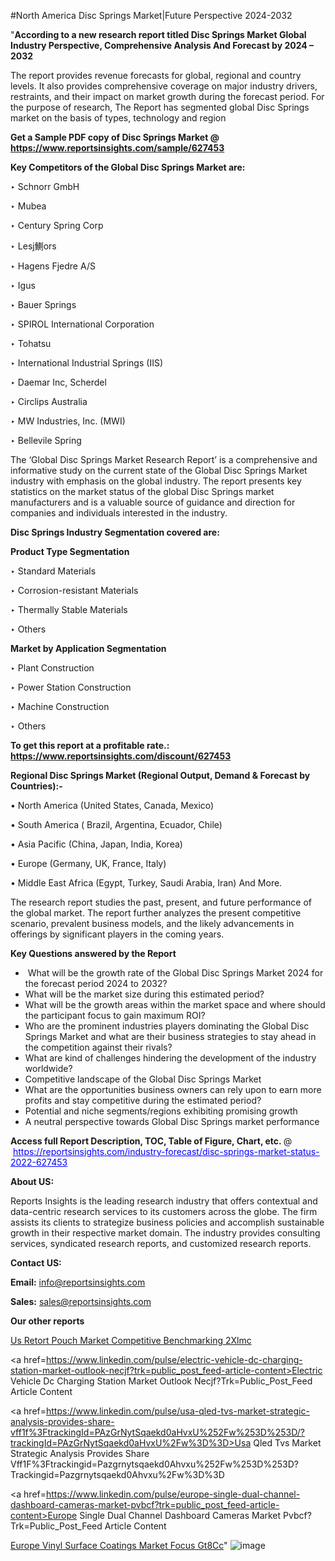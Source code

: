 #North America Disc Springs Market|Future Perspective 2024-2032

"<strong>According to a new research report titled Disc Springs Market Global Industry Perspective, Comprehensive Analysis And Forecast by 2024 – 2032</strong>

The report provides revenue forecasts for global, regional and country levels. It also provides comprehensive coverage on major industry drivers, restraints, and their impact on market growth during the forecast period. For the purpose of research, The Report has segmented global Disc Springs market on the basis of types, technology and region

<strong>Get a Sample PDF copy of Disc Springs Market </strong><strong>@<a href=https://www.reportsinsights.com/sample/627453 style=color:#0000ff;> https://www.reportsinsights.com/sample/627453</a></strong></font>

<strong>Key Competitors of the Global Disc Springs Market are:</strong>

‣ Schnorr GmbH

‣ Mubea

‣ Century Spring Corp

‣ Lesj鰂ors

‣ Hagens Fjedre A/S

‣ Igus

‣ Bauer Springs

‣ SPIROL International Corporation

‣ Tohatsu

‣ International Industrial Springs (IIS)

‣ Daemar Inc, Scherdel

‣ Circlips Australia

‣ MW Industries, Inc. (MWI)

‣ Bellevile Spring

The ‘Global Disc Springs Market Research Report’ is a comprehensive and informative study on the current state of the Global Disc Springs Market industry with emphasis on the global industry. The report presents key statistics on the market status of the global Disc Springs market manufacturers and is a valuable source of guidance and direction for companies and individuals interested in the industry.

<strong>Disc Springs Industry Segmentation covered are:</strong>

<strong>Product Type Segmentation</strong>

‣    Standard Materials

‣ Corrosion-resistant Materials

‣ Thermally Stable Materials

‣ Others

<strong>Market by Application Segmentation</strong>

‣   Plant Construction

‣ Power Station Construction

‣ Machine Construction

‣ Others

<strong>To get this report at a profitable rate.: <a href=https://www.reportsinsights.com/discount/627453 style=color:#0000ff;>https://www.reportsinsights.com/discount/627453</a></strong></font>

<strong>Regional Disc Springs Market (Regional Output, Demand &amp; Forecast by Countries):-</strong>

• North America (United States, Canada, Mexico)

• South America ( Brazil, Argentina, Ecuador, Chile)

• Asia Pacific (China, Japan, India, Korea)

• Europe (Germany, UK, France, Italy)

• Middle East Africa (Egypt, Turkey, Saudi Arabia, Iran) And More.

The research report studies the past, present, and future performance of the global market. The report further analyzes the present competitive scenario, prevalent business models, and the likely advancements in offerings by significant players in the coming years.

<strong>Key Questions answered by the Report</strong>
<ul>
  <li> What will be the growth rate of the Global Disc Springs Market 2024 for the forecast period 2024 to 2032?</li>
  <li>What will be the market size during this estimated period?</li>
  <li>What will be the growth areas within the market space and where should the participant focus to gain maximum ROI?</li>
  <li>Who are the prominent industries players dominating the Global Disc Springs Market and what are their business strategies to stay ahead in the competition against their rivals?</li>
  <li>What are kind of challenges hindering the development of the industry worldwide?</li>
  <li>Competitive landscape of the Global Disc Springs Market</li>
  <li>What are the opportunities business owners can rely upon to earn more profits and stay competitive during the estimated period?</li>
  <li>Potential and niche segments/regions exhibiting promising growth</li>
  <li>A neutral perspective towards Global Disc Springs market performance</li>
</ul>
<strong>Access full Report Description, TOC, Table of Figure, Chart, etc. </strong>@  <a href=https://reportsinsights.com/industry-forecast/disc-springs-market-status-2022-627453 style=color:#0000ff;>https://reportsinsights.com/industry-forecast/disc-springs-market-status-2022-627453</a></font>

<strong><strong>About US</strong>:</strong>

Reports Insights is the leading research industry that offers contextual and data-centric research services to its customers across the globe. The firm assists its clients to strategize business policies and accomplish sustainable growth in their respective market domain. The industry provides consulting services, syndicated research reports, and customized research reports.

<strong>Contact US:</strong>

<p class=""""><b>Email:</b> <a href=mailto:info@reportsinsights.com>info@reportsinsights.com</a></p>
<p class=""""><b>Sales:</b> <a href=mailto:sales@reportsinsights.com>sales@reportsinsights.com</a></p>

<strong>Our other reports</strong>

<a href=https://www.linkedin.com/pulse/us-retort-pouch-market-competitive-benchmarking-2xlmc/>Us Retort Pouch Market Competitive Benchmarking 2Xlmc</a>

<a href=https://www.linkedin.com/pulse/electric-vehicle-dc-charging-station-market-outlook-necjf?trk=public_post_feed-article-content>Electric Vehicle Dc Charging Station Market Outlook Necjf?Trk=Public_Post_Feed Article Content</a>

<a href=https://www.linkedin.com/pulse/usa-qled-tvs-market-strategic-analysis-provides-share-vff1f%3FtrackingId=PAzGrNytSqaekd0aHvxU%252Fw%253D%253D/?trackingId=PAzGrNytSqaekd0aHvxU%2Fw%3D%3D>Usa Qled Tvs Market Strategic Analysis Provides Share Vff1F%3Ftrackingid=Pazgrnytsqaekd0Ahvxu%252Fw%253D%253D?Trackingid=Pazgrnytsqaekd0Ahvxu%2Fw%3D%3D</a>

<a href=https://www.linkedin.com/pulse/europe-single-dual-channel-dashboard-cameras-market-pvbcf?trk=public_post_feed-article-content>Europe Single Dual Channel Dashboard Cameras Market Pvbcf?Trk=Public_Post_Feed Article Content</a>

<a href=https://www.linkedin.com/pulse/europe-vinyl-surface-coatings-market-focus-gt8cc/>Europe Vinyl Surface Coatings Market Focus Gt8Cc</a>"
![image](https://github.com/aakesh123242/RIMarket/assets/158431203/09acf5ef-5cee-42dc-a56e-7be0f3cfc92b)
